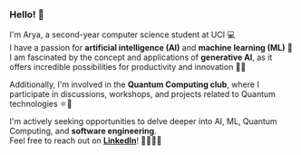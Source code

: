 ### Hello! 👋
I'm Arya, a second-year computer science student at UCI 💻  
I have a passion for __artificial intelligence (AI)__ and __machine learning (ML)__ 🧠  
I am fascinated by the concept and applications of __generative AI__, as it offers incredible possibilities for productivity and innovation 🚀✨  

Additionally, I'm involved in the __Quantum Computing club__, where I participate in discussions, workshops, and projects related to Quantum technologies ⚛🔐

  I'm actively seeking opportunities to delve deeper into AI, ML, Quantum Computing, and __software engineering__.  
  Feel free to reach out on [__LinkedIn__](https://www.linkedin.com/in/arya-mhaiskar/)! 🫱🏻‍🫲🏼
<!--
**amhaiskar0921/amhaiskar0921** is a ✨ _special_ ✨ repository because its `README.md` (this file) appears on your GitHub profile.

Here are some ideas to get you started:

- 🔭 I’m currently working on ...
- 🌱 I’m currently learning ...
- 👯 I’m looking to collaborate on ...
- 🤔 I’m looking for help with ...
- 💬 Ask me about ...
- 📫 How to reach me: ...
- 😄 Pronouns: ...
- ⚡ Fun fact: ...
-->
